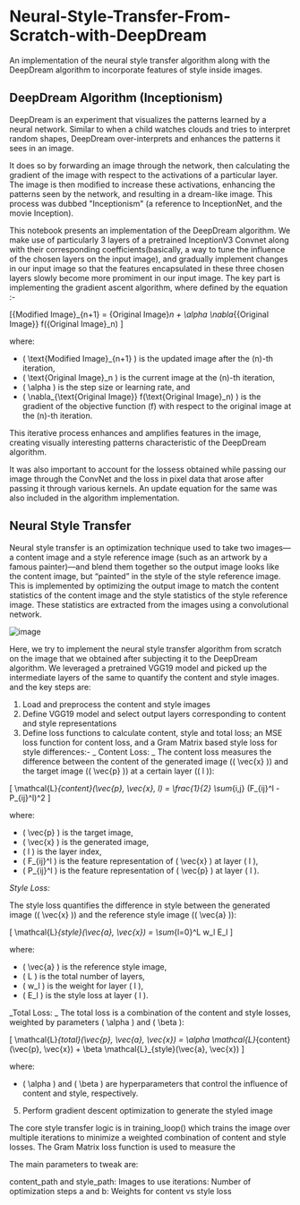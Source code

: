 # Neural-Style-Transfer-From-Scratch-with-DeepDream
An implementation of the neural style transfer algorithm along with the DeepDream algorithm to incorporate features of style inside images.

## DeepDream Algorithm (Inceptionism)

DeepDream is an experiment that visualizes the patterns learned by a neural network. Similar to when a child watches clouds and tries to interpret random shapes, DeepDream over-interprets and enhances the patterns it sees in an image.

It does so by forwarding an image through the network, then calculating the gradient of the image with respect to the activations of a particular layer. The image is then modified to increase these activations, enhancing the patterns seen by the network, and resulting in a dream-like image. This process was dubbed "Inceptionism" (a reference to InceptionNet, and the movie Inception).

This notebook presents an implementation of the DeepDream algorithm. We make use of particularly 3 layers of a pretrained InceptionV3 Convnet along with their corresponding coefficients(basically, a way to tune the influence of the chosen layers on the input image), and gradually implement changes in our input image so that the features encapsulated in these three chosen layers slowly become more promiment in our input image. The key part is implementing the gradient ascent algorithm, where  defined by the equation :-

\[{Modified Image}_{n+1} = {Original Image}_n + \alpha \nabla_{{Original Image}} f({Original Image}_n) \]

where:
- \( \text{Modified Image}_{n+1} \) is the updated image after the \(n\)-th iteration,
- \( \text{Original Image}_n \) is the current image at the \(n\)-th iteration,
- \( \alpha \) is the step size or learning rate, and
- \( \nabla_{\text{Original Image}} f(\text{Original Image}_n) \) is the gradient of the objective function \(f\) with respect to the original image at the \(n\)-th iteration.


This iterative process enhances and amplifies features in the image, creating visually interesting patterns characteristic of the DeepDream algorithm.

It was also important to account for the lossess obtained while passing our image through the ConvNet and the loss in pixel data that arose after passing it through various kernels. An update equation for the same was also included in the algorithm implementation.

## Neural Style Transfer

Neural style transfer is an optimization technique used to take two images—a content image and a style reference image (such as an artwork by a famous painter)—and blend them together so the output image looks like the content image, but “painted” in the style of the style reference image. This is implemented by optimizing the output image to match the content statistics of the content image and the style statistics of the style reference image. These statistics are extracted from the images using a convolutional network.

![image](https://github.com/bhogsogs/Neural-Style-Transfer-From-Scratch-with-DeepDream/assets/134948011/c9e69c21-3cab-4821-935f-4279f1f85764)

Here, we try to implement the neural style transfer algorithm from scratch on the image that we obtained after subjecting it to the DeepDream algorithm. We leveraged a pretrained VGG19 model and picked up the intermediate layers of the same to quantify the content and style images. and the key steps are:

1. Load and preprocess the content and style images
2. Define VGG19 model and select output layers corresponding to content and style representations
3. Define loss functions to calculate content, style and total loss; an MSE loss function for content loss, and a Gram Matrix based style loss for style differences:-
  _ Content Loss:
  _
  The content loss measures the difference between the content of the generated image (\( \vec{x} \)) and the target image (\( \vec{p} \)) at a certain layer (\( l \)):
  
  \[ \mathcal{L}_{content}(\vec{p}, \vec{x}, l) = \frac{1}{2} \sum_{i,j} (F_{ij}^l - P_{ij}^l)^2 \]
  
  where:
  - \( \vec{p} \) is the target image,
  - \( \vec{x} \) is the generated image,
  - \( l \) is the layer index,
  - \( F_{ij}^l \) is the feature representation of \( \vec{x} \) at layer \( l \),
  - \( P_{ij}^l \) is the feature representation of \( \vec{p} \) at layer \( l \).
  
  _Style Loss:_
  
  The style loss quantifies the difference in style between the generated image (\( \vec{x} \)) and the reference style image (\( \vec{a} \)):
  
  \[ \mathcal{L}_{style}(\vec{a}, \vec{x}) = \sum_{l=0}^L w_l E_l \]
  
  where:
  - \( \vec{a} \) is the reference style image,
  - \( L \) is the total number of layers,
  - \( w_l \) is the weight for layer \( l \),
  - \( E_l \) is the style loss at layer \( l \).
  
  _Total Loss:
  _
  The total loss is a combination of the content and style losses, weighted by parameters \( \alpha \) and \( \beta \):
  
  \[ \mathcal{L}_{total}(\vec{p}, \vec{a}, \vec{x}) = \alpha \mathcal{L}_{content}(\vec{p}, \vec{x}) + \beta \mathcal{L}_{style}(\vec{a}, \vec{x}) \]
  
  where:
  - \( \alpha \) and \( \beta \) are hyperparameters that control the influence of content and style, respectively.

  
5. Perform gradient descent optimization to generate the styled image
   
The core style transfer logic is in training_loop() which trains the image over multiple iterations to minimize a weighted combination of content and style losses. The Gram Matrix loss function is used to measure the 

The main parameters to tweak are:

content_path and style_path: Images to use
iterations: Number of optimization steps
a and b: Weights for content vs style loss
